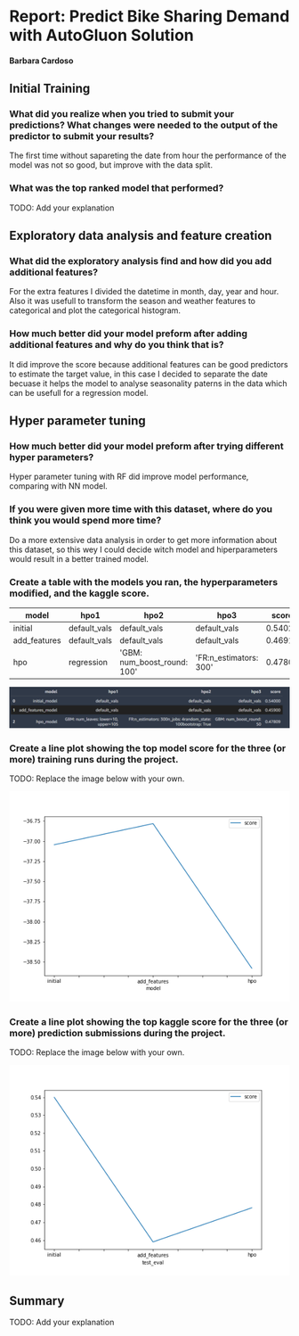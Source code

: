 # Report: Predict Bike Sharing Demand with AutoGluon Solution
#### Barbara Cardoso

## Initial Training
### What did you realize when you tried to submit your predictions? What changes were needed to the output of the predictor to submit your results?
The first time without sapareting the date from hour the performance of the model was not so good, but improve with the data split. 

### What was the top ranked model that performed?
TODO: Add your explanation

## Exploratory data analysis and feature creation
### What did the exploratory analysis find and how did you add additional features?
For the extra features I divided the datetime in month, day, year and hour. Also it was usefull to transform the season and weather features to categorical and plot the categorical histogram.

### How much better did your model preform after adding additional features and why do you think that is?
It did improve the score because additional features can be good predictors to estimate the target value, in this case I decided to separate the date becuase it helps the model to analyse seasonality paterns in the data which can be usefull for a regression model.

## Hyper parameter tuning
### How much better did your model preform after trying different hyper parameters?
Hyper parameter tuning with RF did improve model performance, comparing with NN model.

### If you were given more time with this dataset, where do you think you would spend more time?
Do a more extensive data analysis in order to get more information about this dataset, so this wey I could decide witch model and hiperparameters would result in a better trained model.

### Create a table with the models you ran, the hyperparameters modified, and the kaggle score.
|model|hpo1|hpo2|hpo3|score|
|--|--|--|--|--|
|initial|default_vals|default_vals|default_vals|0.54023|
|add_features|default_vals|default_vals|default_vals|0.46916|
|hpo|regression|'GBM: num_boost_round: 100'|'FR:n_estimators: 300'|0.47809|

![Hyperparameter-table.png](img/Hyperparameter-table.PNG)
### Create a line plot showing the top model score for the three (or more) training runs during the project.

TODO: Replace the image below with your own.

![model_train_score.png](img/model_train_score.png)

### Create a line plot showing the top kaggle score for the three (or more) prediction submissions during the project.

TODO: Replace the image below with your own.

![model_test_score.png](img/model_test_score.png)

## Summary
TODO: Add your explanation
